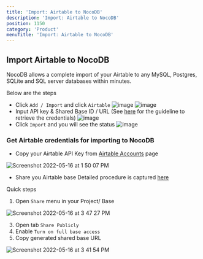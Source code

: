 ```yaml
---
title: 'Import: Airtable to NocoDB'
description: 'Import: Airtable to NocoDB'
position: 1150
category: 'Product'
menuTitle: 'Import: Airtable to NocoDB'
---
```


## Import Airtable to NocoDB
NocoDB allows a complete import of your Airtable to any MySQL, Postgres, SQLite and SQL server databases within minutes.

Below are the steps   
- Click `Add / Import` and click `Airtable`
  ![image](https://user-images.githubusercontent.com/35857179/168772072-937b037b-32b3-4e5b-b982-5ee4b9a4959c.png)
  ![image](https://user-images.githubusercontent.com/35857179/168773192-f3ef9d36-3329-4324-ae25-989b611f66bf.png)
- Input API key & Shared Base ID / URL (See <a href="./import-airtable-to-sql-database-within-a-minute-for-free" target="_blank">here</a> for the guideline to retrieve the credentials)
  ![image](https://user-images.githubusercontent.com/35857179/168779663-5bb1dac8-01bd-43fb-8638-318a66a0f4bf.png)
- Click `Import` and you will see the status
  ![image](https://user-images.githubusercontent.com/35857179/168779906-6163b23e-4bcc-4991-8a77-b2fa94e5dcf3.png)

### Get Airtable credentials for importing to NocoDB
- Copy your Airtable API Key from [Airtable Accounts](https://airtable.com/account) page
  
![Screenshot 2022-05-16 at 1 50 07 PM](https://user-images.githubusercontent.com/86527202/168569905-48c16d6d-c44a-4337-be49-0ac3dc1f7b75.png)

- Share you Airtable base
Detailed procedure is captured [here](https://support.airtable.com/hc/en-us/articles/205752117-Creating-a-base-share-link-or-a-view-share-link#basesharelink)

Quick steps
1. Open `Share` menu in your Project/ Base
  
![Screenshot 2022-05-16 at 3 47 27 PM](https://user-images.githubusercontent.com/86527202/168572054-533b8c19-d76e-4add-b876-f1e0570ac33c.png)

3. Open tab `Share Publicly`
4. Enable `Turn on full base access`
5. Copy generated shared base URL
    
![Screenshot 2022-05-16 at 3 41 54 PM](https://user-images.githubusercontent.com/86527202/168572062-5dee065d-2394-426d-8f43-77ecc0c9b73f.png)

